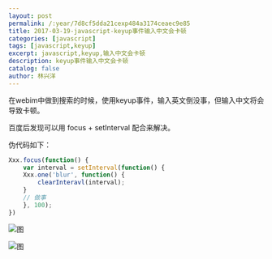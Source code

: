 ```yaml
---
layout: post
permalink: /:year/7d8cf5dda21cexp484a3174ceaec9e85
title: 2017-03-19-javascript-keyup事件输入中文会卡顿
categories: [javascript]
tags: [javascript,keyup]
excerpt: javascript,keyup,输入中文会卡顿
description: keyup事件输入中文会卡顿
catalog: false
author: 林兴洋
---
```


在webim中做到搜索的时候，使用keyup事件，输入英文倒没事，但输入中文将会导致卡顿。

百度后发现可以用  focus + setInterval 配合来解决。

伪代码如下：

```javascript
Xxx.focus(function() {
    var interval = setInterval(function() {
    Xxx.one('blur', function() {
        clearInteravl(interval);
    }
    // 做事
    }, 100);
})
```

![图](https://gitee.com/linxingyang/at-2020-10-02-image/raw/master/image/J-javascript/image/2017-03-19/01.png)

![图](https://gitee.com/linxingyang/at-2020-10-02-image/raw/master/image/J-javascript/image/2017-03-19/02.png)

